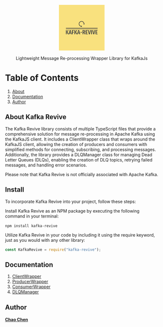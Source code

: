 <p align="center">

  <div align="center">
      <img src="./docs/Logo.png" alt="Logo" width="150" height="150">
  </div>

  <p align="center">
    Lightweight Message Re-processing Wrapper Library for KafkaJs
  </p>
</p>

# Table of Contents

1. [About](#about)
2. [Documentation](#documentation)
3. [Author](#author)

## About<a name="about"></a> Kafka Revive

The Kafka Revive library consists of multiple TypeScript files that provide a comprehensive solution for message re-processing in Apache Kafka using the KafkaJS client. It includes a ClientWrapper class that wraps around the KafkaJS client, allowing the creation of producers and consumers with simplified methods for connecting, subscribing, and processing messages. Additionally, the library provides a DLQManager class for managing Dead Letter Queues (DLQs), enabling the creation of DLQ topics, retrying failed messages, and handling error scenarios.

Please note that Kafka Revive is not officially associated with Apache Kafka.

## Install<a name="install"></a>

To incorporate Kafka Revive into your project, follow these steps:

Install Kafka Revive as an NPM package by executing the following command in your terminal:

`npm install kafka-revive`

Utilize Kafka Revive in your code by including it using the require keyword, just as you would with any other library:

```js
const KafkaRevive = require("kafka-revive");
```

## Documentation<a name="documentation"></a>

1. [ClientWrapper](docs/ClientWrapper_ex.md)
2. [ProducerWrapper](docs/ProducerWrapper_ex.md)
3. [ConsumerWrapper](docs/ConsumerWrapper_ex.md)
4. [DLQManager](docs/DLQManager_ex.md)

## Author<a name="author"></a>

#### [Chao Chen](https://github.com/cchen26)

